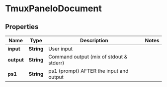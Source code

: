 

# TmuxPaneIoDocument


## Properties

Name | Type | Description | Notes
------------ | ------------- | ------------- | -------------
**input** | **String** | User input | 
**output** | **String** | Command output (mix of stdout &amp; stderr) | 
**ps1** | **String** | ps1 (prompt) AFTER the input and output | 



